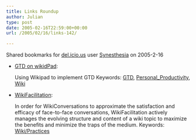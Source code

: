 ```yaml
---
title: Links Roundup
author: Julian
type: post
date: 2005-02-16T22:59:00+00:00
url: /2005/02/16/links-142/

---
```

Shared bookmarks for [del.icio.us][1] user  [Synesthesia][2] on 2005-2-16

  * [GTD on wikidPad][3]:
  
    Using Wikipad to implement GTD Keywords: [GTD][4], [Personal_Productivity][5], [Wiki][6]
  * [WikiFacilitation][7]:
  
    In order for WikiConversations to approximate the satisfaction and efficacy of face-to-face conversations, WikiFacilitation actively manages the evolving structure and content of a wiki topic to maximize the benefits and minimize the traps of the medium. Keywords: [Wiki/Practices][8]

 [1]: http://del.icio.us/
 [2]: http://del.icio.us/synesthesia
 [3]: http://www.geekanddiva.com/tikiwiki/tiki-index.php?page=GettingThingsDoneOnwikidPad "http://www.geekanddiva.com/tikiwiki/tiki-index.php?page=GettingThingsDoneOnwikidPad"
 [4]: http://del.icio.us/synesthesia/GTD
 [5]: http://del.icio.us/synesthesia/Personal_Productivity
 [6]: http://del.icio.us/synesthesia/Wiki
 [7]: http://www.skyloom.com/Know/WikiFacilitation "http://www.skyloom.com/Know/WikiFacilitation"
 [8]: http://del.icio.us/synesthesia/Wiki/Practices